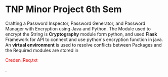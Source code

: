 <h1> TNP Minor Project 6th Sem </h1>

<p>
Crafting a Password Inspector, Password Generator, and Password Manager with Encryption using Java and Python. The Module used to encrypt the String is <b>Cryptography</b> module form python, and used <b>Flask</b> Framework for API to connect and use python's encryption function in java. An <b>virtual environment</b> is used to resolve conflicts between Packages and the Required modules are stored in <p style="color:red;">Creden_Req.txt</p>.
</p>


